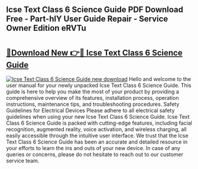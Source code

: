 ## Icse Text Class 6 Science Guide PDF Download Free - Part-hlY User Guide Repair - Service Owner Edition eRVTu

# <h2><a href="http://bc67699.oget.top/?id=Icse+Text+Class+6+Science+Guide">🔗Download New 👉🔴 Icse Text Class 6 Science Guide</a></h2>

[![Icse Text Class 6 Science Guide new download](https://i.imgur.com/5g1atiW.png)](http://bc67699.oget.top/?id=Icse+Text+Class+6+Science+Guide)
Hello and welcome to the user manual for your newly unpacked Icse Text Class 6 Science Guide. This guide is here to help you make the most of your product by providing a comprehensive overview of its features, installation process, operation instructions, maintenance tips, and troubleshooting procedures. Safety Guidelines for Electrical Devices Please adhere to all electrical safety guidelines when using your new Icse Text Class 6 Science Guide. Icse Text Class 6 Science Guide is packed with cutting-edge features, including facial recognition, augmented reality, voice activation, and wireless charging, all easily accessible through the intuitive user interface. We trust that the Icse Text Class 6 Science Guide has been an accurate and detailed resource in your efforts to learn the ins and outs of your new device. In case of any queries or concerns, please do not hesitate to reach out to our customer service team.
